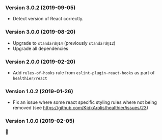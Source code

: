 ### Version 3.0.2 (2019-09-05)

- Detect version of React correctly.

### Version 3.0.0 (2019-08-20)

- Upgrade to `standard@14` (previously `standard@12`)
- Upgrade all dependencies

### Version 2.0.0 (2019-02-20)

- Add `rules-of-hooks` rule from `eslint-plugin-react-hooks` as part of `healthier/react`

### Version 1.0.2 (2019-01-26)

- Fix an issue where some react specific styling rules where not being removed (see https://github.com/KidkArolis/healthier/issues/23)

### Version 1.0.0 (2019-02-05)

🎉
